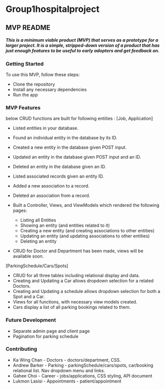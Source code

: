 # Group1hospitalproject

## MVP README
##### This is a minimum viable product (MVP) that serves as a prototype for a larger project. It is a simple, stripped-down version of a product that has just enough features to be useful to early adopters and get feedback on.

### Getting Started
To use this MVP, follow these steps:
- Clone the repository
- Install any necessary dependencies
- Run the app

### MVP Features
below CRUD functions are built for following entities :
[Job, Application]
- Listed entities in your database.
- Found an individual entity in the database by its ID.
- Created a new entity in the database given POST input.
- Updated an entity in the database given POST input and an ID.
- Deleted an entity in the database given an ID.
- Listed associated records given an entity ID.
- Added a new association to a record.
- Deleted an association from a record.
- Built a Controller, Views, and ViewModels which rendered the following pages:
  - Listing all Entities
  - Showing an entity (and entities related to it)
  - Creating a new entity (and creating associations to other entities)
  - Updating an entity (and updating associations to other entities)
  - Deleting an entity

- CRUD for Doctor and Department has been made, views will be available soon.

[ParkingSchedule/Cars/Spots]
- CRUD for all three tables including relational display and data.
- Creating and Updating a Car allows dropdown selection for a related Doctors.
- Creating and Updating a schedule allows dropdown selection for both a Spot and a Car.
- Views for all functions, with necessary view models created.
- Cars display a list of all parking bookings related to them.


### Future Development
- Separate admin page and client page
- Pagination for parking schedule

### Contributing
- Ka Wing Chan - Doctors - doctors/department, CSS.
- Andrew Barker - Parking - parkingSchedule/cars/spots, car/booking relational list. Nav dropdown menu and links.
- Gahee Choi - Career - jobs/applications, CSS styling, API document
- Lukmon Lasisi - Appointments - patient/appointment
